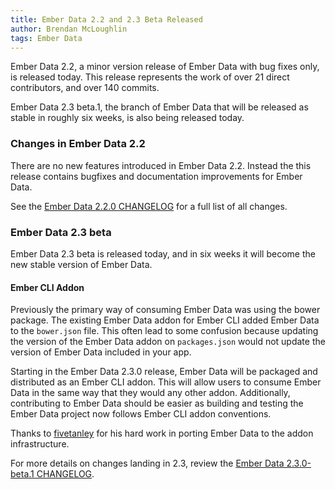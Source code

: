 ```yaml
---
title: Ember Data 2.2 and 2.3 Beta Released
author: Brendan McLoughlin
tags: Ember Data
---
```


Ember Data 2.2, a minor version release of Ember Data with bug fixes
only, is released today. This release represents the work of over 21
direct contributors, and over 140 commits.

Ember Data 2.3 beta.1, the branch of Ember Data that will be released
as stable in roughly six weeks, is also being released today.

### Changes in Ember Data 2.2

There are no new features introduced in Ember Data 2.2. Instead the
this release contains bugfixes and documentation improvements for
Ember Data.

See the [Ember Data 2.2.0 CHANGELOG](https://github.com/emberjs/data/blob/v2.2.0/CHANGELOG.md) for a full list of all changes.


### Ember Data 2.3 beta

Ember Data 2.3 beta is released today, and in six weeks it will become the
new stable version of Ember Data.

#### Ember CLI Addon

Previously the primary way of consuming Ember Data was using the bower
package. The existing Ember Data addon for Ember CLI added Ember Data
to the `bower.json` file. This often lead to some confusion because
updating the version of the Ember Data addon on `packages.json` would
not update the version of Ember Data included in your app.


Starting in the Ember Data 2.3.0 release, Ember Data will be packaged
and distributed as an Ember CLI addon. This will allow users to
consume Ember Data in the same way that they would any other
addon. Additionally, contributing to Ember Data should be easier as
building and testing the Ember Data project now follows Ember CLI
addon conventions.

Thanks to [fivetanley](https://github.com/fivetanley) for his hard
work in porting Ember Data to the addon infrastructure.

For more details on changes landing in 2.3, review the
[Ember Data 2.3.0-beta.1 CHANGELOG](https://github.com/emberjs/data/blob/v2.3.0-beta.1/CHANGELOG.md).
